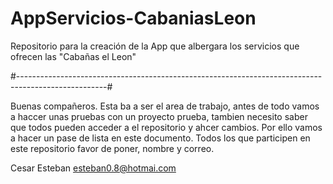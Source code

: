 # AppServicios-CabaniasLeon
 Repositorio para la creación de la App que albergara los servicios que ofrecen las "Cabañas el Leon"

#----------------------------------------------------------------------------------------------------#

Buenas compañeros.
Esta ba a ser el area de trabajo, antes de todo vamos a haccer unas pruebas con un proyecto prueba, tambien necesito saber que todos pueden acceder a el repositorio y ahcer cambios. 
Por ello vamos a hacer un pase de lista en este documento. Todos los que participen en este repositorio favor de poner, nombre y correo.

Cesar Esteban
esteban0.8@hotmai.com
